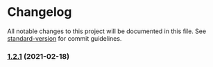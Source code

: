 # Changelog

All notable changes to this project will be documented in this file. See [standard-version](https://github.com/conventional-changelog/standard-version) for commit guidelines.

### [1.2.1](https://github.com/alexthemaster/action-build-typescript/compare/v1.2.0...v1.2.1) (2021-02-18)

